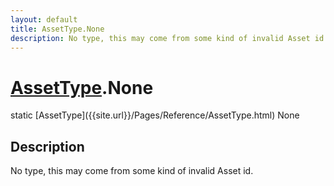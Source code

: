 ```yaml
---
layout: default
title: AssetType.None
description: No type, this may come from some kind of invalid Asset id.
---
```

# [AssetType]({{site.url}}/Pages/Reference/AssetType.html).None

<div class='signature' markdown='1'>
static [AssetType]({{site.url}}/Pages/Reference/AssetType.html) None
</div>

## Description
No type, this may come from some kind of invalid Asset id.

